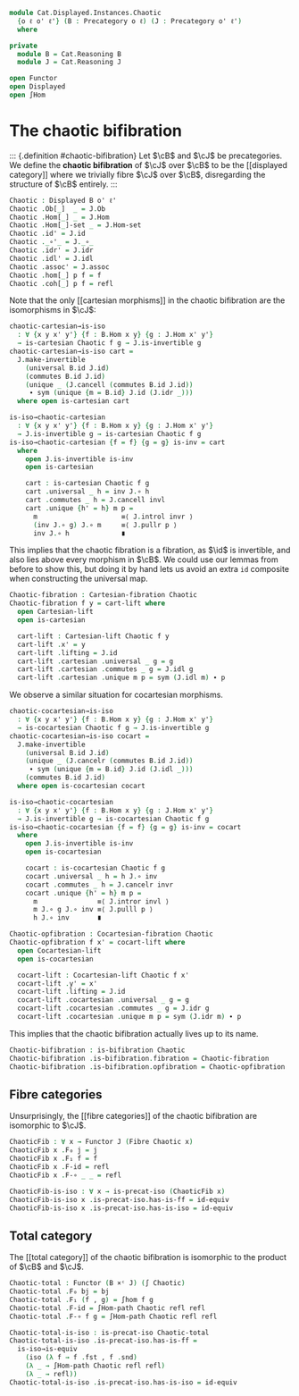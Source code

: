 <!--
```agda
open import Cat.Displayed.Bifibration
open import Cat.Displayed.Cocartesian
open import Cat.Displayed.Cartesian
open import Cat.Functor.Equivalence
open import Cat.Instances.Product
open import Cat.Displayed.Fibre
open import Cat.Displayed.Total
open import Cat.Displayed.Base
open import Cat.Prelude

import Cat.Reasoning
```
-->

```agda
module Cat.Displayed.Instances.Chaotic
  {o ℓ o' ℓ'} (B : Precategory o ℓ) (J : Precategory o' ℓ')
  where

private
  module B = Cat.Reasoning B
  module J = Cat.Reasoning J

open Functor
open Displayed
open ∫Hom
```

# The chaotic bifibration

::: {.definition #chaotic-bifibration}
Let $\cB$ and $\cJ$ be precategories. We define the
**chaotic bifibration** of $\cJ$ over $\cB$ to be the [[displayed
category]] where we trivially fibre $\cJ$ over $\cB$, disregarding the
structure of $\cB$ entirely.
:::

```agda
Chaotic : Displayed B o' ℓ'
Chaotic .Ob[_]  _ = J.Ob
Chaotic .Hom[_] _ = J.Hom
Chaotic .Hom[_]-set _ = J.Hom-set
Chaotic .id' = J.id
Chaotic ._∘'_ = J._∘_
Chaotic .idr' = J.idr
Chaotic .idl' = J.idl
Chaotic .assoc' = J.assoc
Chaotic .hom[_] p f = f
Chaotic .coh[_] p f = refl
```

Note that the only [[cartesian morphisms]] in the chaotic bifibration are
the isomorphisms in $\cJ$:

```agda
chaotic-cartesian→is-iso
  : ∀ {x y x' y'} {f : B.Hom x y} {g : J.Hom x' y'}
  → is-cartesian Chaotic f g → J.is-invertible g
chaotic-cartesian→is-iso cart =
  J.make-invertible
    (universal B.id J.id)
    (commutes B.id J.id)
    (unique _ (J.cancell (commutes B.id J.id))
     ∙ sym (unique {m = B.id} J.id (J.idr _)))
  where open is-cartesian cart

is-iso→chaotic-cartesian
  : ∀ {x y x' y'} {f : B.Hom x y} {g : J.Hom x' y'}
  → J.is-invertible g → is-cartesian Chaotic f g
is-iso→chaotic-cartesian {f = f} {g = g} is-inv = cart
  where
    open J.is-invertible is-inv
    open is-cartesian

    cart : is-cartesian Chaotic f g
    cart .universal _ h = inv J.∘ h
    cart .commutes _ h = J.cancell invl
    cart .unique {h' = h} m p =
      m                     ≡⟨ J.introl invr ⟩
      (inv J.∘ g) J.∘ m     ≡⟨ J.pullr p ⟩
      inv J.∘ h             ∎
```

This implies that the chaotic fibration is a fibration, as $\id$ is
invertible, and also lies above every morphism in $\cB$. We could
use our lemmas from before to show this, but doing it by hand lets
us avoid an extra `id` composite when constructing the universal map.

```agda
Chaotic-fibration : Cartesian-fibration Chaotic
Chaotic-fibration f y = cart-lift where
  open Cartesian-lift
  open is-cartesian

  cart-lift : Cartesian-lift Chaotic f y
  cart-lift .x' = y
  cart-lift .lifting = J.id
  cart-lift .cartesian .universal _ g = g
  cart-lift .cartesian .commutes _ g = J.idl g
  cart-lift .cartesian .unique m p = sym (J.idl m) ∙ p
```

We observe a similar situation for cocartesian morphisms.

```agda
chaotic-cocartesian→is-iso
  : ∀ {x y x' y'} {f : B.Hom x y} {g : J.Hom x' y'}
  → is-cocartesian Chaotic f g → J.is-invertible g
chaotic-cocartesian→is-iso cocart =
  J.make-invertible
    (universal B.id J.id)
    (unique _ (J.cancelr (commutes B.id J.id))
     ∙ sym (unique {m = B.id} J.id (J.idl _)))
    (commutes B.id J.id)
  where open is-cocartesian cocart

is-iso→chaotic-cocartesian
  : ∀ {x y x' y'} {f : B.Hom x y} {g : J.Hom x' y'}
  → J.is-invertible g → is-cocartesian Chaotic f g
is-iso→chaotic-cocartesian {f = f} {g = g} is-inv = cocart
  where
    open J.is-invertible is-inv
    open is-cocartesian

    cocart : is-cocartesian Chaotic f g
    cocart .universal _ h = h J.∘ inv
    cocart .commutes _ h = J.cancelr invr
    cocart .unique {h' = h} m p =
      m               ≡⟨ J.intror invl ⟩
      m J.∘ g J.∘ inv ≡⟨ J.pulll p ⟩
      h J.∘ inv       ∎

Chaotic-opfibration : Cocartesian-fibration Chaotic
Chaotic-opfibration f x' = cocart-lift where
  open Cocartesian-lift
  open is-cocartesian

  cocart-lift : Cocartesian-lift Chaotic f x'
  cocart-lift .y' = x'
  cocart-lift .lifting = J.id
  cocart-lift .cocartesian .universal _ g = g
  cocart-lift .cocartesian .commutes _ g = J.idr g
  cocart-lift .cocartesian .unique m p = sym (J.idr m) ∙ p
```

This implies that the chaotic bifibration actually lives up to its name.

```agda
Chaotic-bifibration : is-bifibration Chaotic
Chaotic-bifibration .is-bifibration.fibration = Chaotic-fibration
Chaotic-bifibration .is-bifibration.opfibration = Chaotic-opfibration
```

## Fibre categories

Unsurprisingly, the [[fibre categories]] of the chaotic bifibration are
isomorphic to $\cJ$.

```agda
ChaoticFib : ∀ x → Functor J (Fibre Chaotic x)
ChaoticFib x .F₀ j = j
ChaoticFib x .F₁ f = f
ChaoticFib x .F-id = refl
ChaoticFib x .F-∘ _ _ = refl

ChaoticFib-is-iso : ∀ x → is-precat-iso (ChaoticFib x)
ChaoticFib-is-iso x .is-precat-iso.has-is-ff = id-equiv
ChaoticFib-is-iso x .is-precat-iso.has-is-iso = id-equiv
```

## Total category

The [[total category]] of the chaotic bifibration is isomorphic to the
product of $\cB$ and $\cJ$.

```agda
Chaotic-total : Functor (B ×ᶜ J) (∫ Chaotic)
Chaotic-total .F₀ bj = bj
Chaotic-total .F₁ (f , g) = ∫hom f g
Chaotic-total .F-id = ∫Hom-path Chaotic refl refl
Chaotic-total .F-∘ f g = ∫Hom-path Chaotic refl refl

Chaotic-total-is-iso : is-precat-iso Chaotic-total
Chaotic-total-is-iso .is-precat-iso.has-is-ff =
  is-iso→is-equiv
    (iso (λ f → f .fst , f .snd)
    (λ _ → ∫Hom-path Chaotic refl refl)
    (λ _ → refl))
Chaotic-total-is-iso .is-precat-iso.has-is-iso = id-equiv
```
